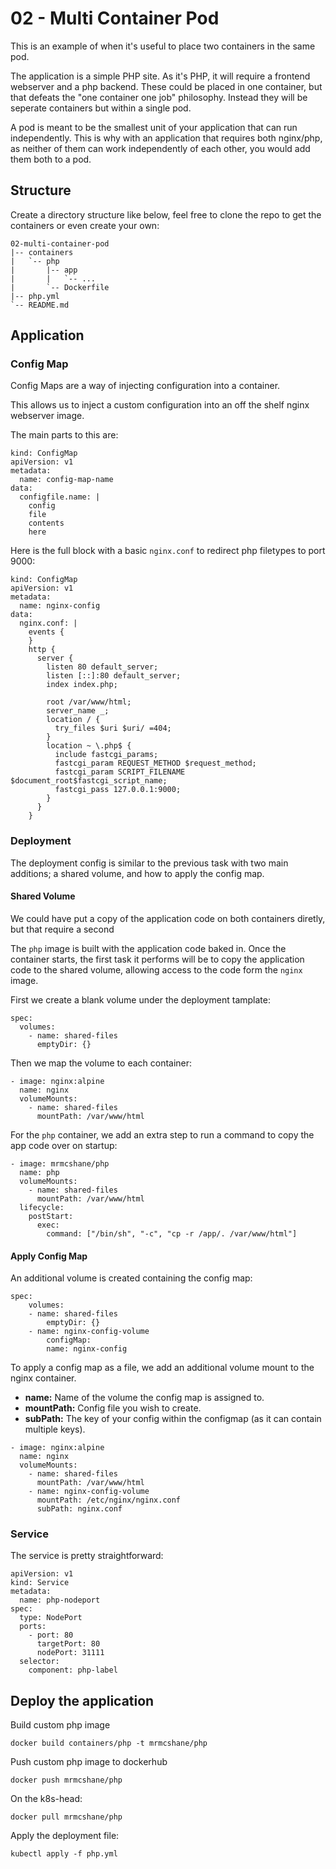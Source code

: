 # 02 - Multi Container Pod

This is an example of when it's useful to place two containers in the same pod.

The application is a simple PHP site. As it's PHP, it will require a frontend webserver and a php backend. These could be placed in one container, but that defeats the "one container one job" philosophy. Instead they will be seperate containers but within a single pod. 

A pod is meant to be the smallest unit of your application that can run independently. This is why with an application that requires both nginx/php, as neither of them can work independently of each other, you would add them both to a pod.



## Structure

Create a directory structure like below, feel free to clone the repo to get the containers or even create your own:
```
02-multi-container-pod
|-- containers
|   `-- php
|       |-- app
|       |   `-- ...
|       `-- Dockerfile
|-- php.yml
`-- README.md
```

## Application

### Config Map

Config Maps are a way of injecting configuration into a container.

This allows us to inject a custom configuration into an off the shelf nginx webserver image.

The main parts to this are:
```
kind: ConfigMap
apiVersion: v1
metadata:
  name: config-map-name
data:
  configfile.name: |
    config
    file
    contents
    here
```

Here is the full block with a basic `nginx.conf` to redirect php filetypes to port 9000:
```
kind: ConfigMap
apiVersion: v1
metadata:
  name: nginx-config
data:
  nginx.conf: |
    events {
    }
    http {
      server {
        listen 80 default_server;
        listen [::]:80 default_server;
        index index.php;
        
        root /var/www/html;
        server_name _;
        location / {
          try_files $uri $uri/ =404;
        }
        location ~ \.php$ {
          include fastcgi_params;
          fastcgi_param REQUEST_METHOD $request_method;
          fastcgi_param SCRIPT_FILENAME $document_root$fastcgi_script_name;
          fastcgi_pass 127.0.0.1:9000;
        }
      }
    }
```

### Deployment

The deployment config is similar to the previous task with two main additions; a shared volume, and how to apply the config map.
  

#### Shared Volume

We could have put a copy of the application code on both containers diretly, but that require a second 

The `php` image is built with the application code baked in. Once the container starts, the first task it performs will be to copy the application code to the shared volume, allowing access to the code form the `nginx` image.

First we create a blank volume under the deployment tamplate:
```
spec:
  volumes:
    - name: shared-files
      emptyDir: {}
```

Then we map the volume to each container:
```
- image: nginx:alpine
  name: nginx
  volumeMounts:
    - name: shared-files
      mountPath: /var/www/html
```

For the `php` container, we add an extra step to run a command to copy the app code over on startup:
```
- image: mrmcshane/php
  name: php
  volumeMounts:
    - name: shared-files
      mountPath: /var/www/html
  lifecycle:
    postStart:
      exec:
        command: ["/bin/sh", "-c", "cp -r /app/. /var/www/html"]
```

#### Apply Config Map

An additional volume is created containing the config map:

```
spec:
    volumes:
    - name: shared-files
        emptyDir: {}
    - name: nginx-config-volume
        configMap:
        name: nginx-config
```

To apply a config map as a file, we add an additional volume mount to the nginx container.

- **name:** Name of the volume the config map is assigned to.
- **mountPath:** Config file you wish to create.
- **subPath:** The key of your config within the configmap (as it can contain multiple keys).

```
- image: nginx:alpine
  name: nginx
  volumeMounts:
    - name: shared-files
      mountPath: /var/www/html
    - name: nginx-config-volume
      mountPath: /etc/nginx/nginx.conf
      subPath: nginx.conf
```

### Service

The service is pretty straightforward:
```
apiVersion: v1
kind: Service
metadata:
  name: php-nodeport
spec:
  type: NodePort
  ports:
    - port: 80
      targetPort: 80
      nodePort: 31111
  selector:
    component: php-label
```



## Deploy the application

Build custom php image
```
docker build containers/php -t mrmcshane/php
```

Push custom php image to dockerhub
```
docker push mrmcshane/php
```

On the k8s-head:
```
docker pull mrmcshane/php
```

Apply the deployment file:
```
kubectl apply -f php.yml
```

